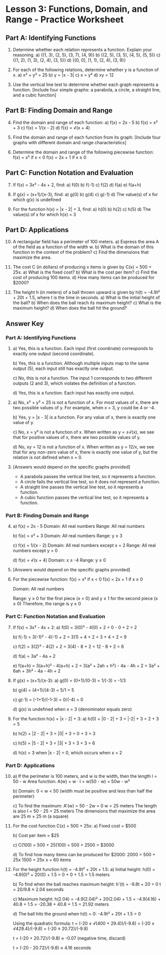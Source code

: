 # Lesson 3: Functions, Domain, and Range - Practice Worksheet

## Part A: Identifying Functions

1. Determine whether each relation represents a function. Explain your reasoning.
   a) {(1, 3), (2, 5), (3, 7), (4, 9)}
   b) {(2, 5), (3, 5), (4, 5), (5, 5)}
   c) {(1, 2), (1, 3), (2, 4), (3, 5)}
   d) {(0, 0), (1, 1), (2, 4), (3, 9)}

2. For each of the following relations, determine whether y is a function of x.
   a) x² + y² = 25
   b) y = |x - 3|
   c) x = y²
   d) xy = 12

3. Use the vertical line test to determine whether each graph represents a function.
   [Include four simple graphs: a parabola, a circle, a straight line, and a cubic function]

## Part B: Finding Domain and Range

4. Find the domain and range of each function:
   a) f(x) = 2x - 5
   b) f(x) = x² + 3
   c) f(x) = 1/(x - 2)
   d) f(x) = √(x + 4)

5. Find the domain and range of each function from its graph:
   [Include four graphs with different domain and range characteristics]

6. Determine the domain and range of the following piecewise function:
   f(x) = x² if x < 0
   f(x) = 2x + 1 if x ≥ 0

## Part C: Function Notation and Evaluation

7. If f(x) = 3x² - 4x + 2, find:
   a) f(0)
   b) f(-1)
   c) f(2)
   d) f(a)
   e) f(a+h)

8. If g(x) = (x+1)/(x-3), find:
   a) g(0)
   b) g(4)
   c) g(-1)
   d) The value(s) of x for which g(x) is undefined

9. For the function h(x) = |x - 2| + 3, find:
   a) h(0)
   b) h(2)
   c) h(5)
   d) The value(s) of x for which h(x) = 3

## Part D: Applications

10. A rectangular field has a perimeter of 100 meters.
    a) Express the area A of the field as a function of the width w.
    b) What is the domain of this function in the context of the problem?
    c) Find the dimensions that maximize the area.

11. The cost C (in dollars) of producing x items is given by C(x) = 500 + 25x.
    a) What is the fixed cost?
    b) What is the cost per item?
    c) Find the cost of producing 100 items.
    d) How many items can be produced for $2000?

12. The height h (in meters) of a ball thrown upward is given by h(t) = -4.9t² + 20t + 1.5, where t is the time in seconds.
    a) What is the initial height of the ball?
    b) When does the ball reach its maximum height?
    c) What is the maximum height?
    d) When does the ball hit the ground?

## Answer Key

### Part A: Identifying Functions

1. a) Yes, this is a function. Each input (first coordinate) corresponds to exactly one output (second coordinate).
   
   b) Yes, this is a function. Although multiple inputs map to the same output (5), each input still has exactly one output.
   
   c) No, this is not a function. The input 1 corresponds to two different outputs (2 and 3), which violates the definition of a function.
   
   d) Yes, this is a function. Each input has exactly one output.

2. a) No, x² + y² = 25 is not a function of x. For most values of x, there are two possible values of y. For example, when x = 3, y could be 4 or -4.
   
   b) Yes, y = |x - 3| is a function. For any value of x, there is exactly one value of y.
   
   c) No, x = y² is not a function of x. When written as y = ±√(x), we see that for positive values of x, there are two possible values of y.
   
   d) No, xy = 12 is not a function of x. When written as y = 12/x, we see that for any non-zero value of x, there is exactly one value of y, but the relation is not defined when x = 0.

3. [Answers would depend on the specific graphs provided]
   - A parabola passes the vertical line test, so it represents a function.
   - A circle fails the vertical line test, so it does not represent a function.
   - A straight line passes the vertical line test, so it represents a function.
   - A cubic function passes the vertical line test, so it represents a function.

### Part B: Finding Domain and Range

4. a) f(x) = 2x - 5
      Domain: All real numbers
      Range: All real numbers
   
   b) f(x) = x² + 3
      Domain: All real numbers
      Range: y ≥ 3
   
   c) f(x) = 1/(x - 2)
      Domain: All real numbers except x = 2
      Range: All real numbers except y = 0
   
   d) f(x) = √(x + 4)
      Domain: x ≥ -4
      Range: y ≥ 0

5. [Answers would depend on the specific graphs provided]

6. For the piecewise function:
   f(x) = x² if x < 0
   f(x) = 2x + 1 if x ≥ 0
   
   Domain: All real numbers
   
   Range: y ≥ 0 for the first piece (x < 0) and y ≥ 1 for the second piece (x ≥ 0)
   Therefore, the range is y ≥ 0

### Part C: Function Notation and Evaluation

7. If f(x) = 3x² - 4x + 2:
   a) f(0) = 3(0)² - 4(0) + 2 = 0 - 0 + 2 = 2
   
   b) f(-1) = 3(-1)² - 4(-1) + 2 = 3(1) + 4 + 2 = 3 + 4 + 2 = 9
   
   c) f(2) = 3(2)² - 4(2) + 2 = 3(4) - 8 + 2 = 12 - 8 + 2 = 6
   
   d) f(a) = 3a² - 4a + 2
   
   e) f(a+h) = 3(a+h)² - 4(a+h) + 2 = 3(a² + 2ah + h²) - 4a - 4h + 2 = 3a² + 6ah + 3h² - 4a - 4h + 2

8. If g(x) = (x+1)/(x-3):
   a) g(0) = (0+1)/(0-3) = 1/(-3) = -1/3
   
   b) g(4) = (4+1)/(4-3) = 5/1 = 5
   
   c) g(-1) = (-1+1)/(-1-3) = 0/(-4) = 0
   
   d) g(x) is undefined when x = 3 (denominator equals zero)

9. For the function h(x) = |x - 2| + 3:
   a) h(0) = |0 - 2| + 3 = |-2| + 3 = 2 + 3 = 5
   
   b) h(2) = |2 - 2| + 3 = |0| + 3 = 0 + 3 = 3
   
   c) h(5) = |5 - 2| + 3 = |3| + 3 = 3 + 3 = 6
   
   d) h(x) = 3 when |x - 2| = 0, which occurs when x = 2

### Part D: Applications

10. a) If the perimeter is 100 meters, and w is the width, then the length l = 50 - w
       Area function: A(w) = w · l = w(50 - w) = 50w - w²
    
    b) Domain: 0 < w < 50 (width must be positive and less than half the perimeter)
    
    c) To find the maximum:
       A'(w) = 50 - 2w = 0
       w = 25 meters
       The length is also l = 50 - 25 = 25 meters
       The dimensions that maximize the area are 25 m × 25 m (a square)

11. For the cost function C(x) = 500 + 25x:
    a) Fixed cost = $500
    
    b) Cost per item = $25
    
    c) C(100) = 500 + 25(100) = 500 + 2500 = $3000
    
    d) To find how many items can be produced for $2000:
       2000 = 500 + 25x
       1500 = 25x
       x = 60 items

12. For the height function h(t) = -4.9t² + 20t + 1.5:
    a) Initial height: h(0) = -4.9(0)² + 20(0) + 1.5 = 0 + 0 + 1.5 = 1.5 meters
    
    b) To find when the ball reaches maximum height:
       h'(t) = -9.8t + 20 = 0
       t = 20/9.8 ≈ 2.04 seconds
    
    c) Maximum height:
       h(2.04) = -4.9(2.04)² + 20(2.04) + 1.5
       = -4.9(4.16) + 40.8 + 1.5
       = -20.38 + 40.8 + 1.5
       = 21.92 meters
    
    d) The ball hits the ground when h(t) = 0:
       -4.9t² + 20t + 1.5 = 0
       
       Using the quadratic formula:
       t = (-20 ± √(400 + 29.4))/(-9.8) = (-20 ± √429.4)/(-9.8) = (-20 ± 20.72)/(-9.8)
       
       t = (-20 + 20.72)/(-9.8) ≈ -0.07 (negative time, discard)
       
       t = (-20 - 20.72)/(-9.8) ≈ 4.16 seconds
